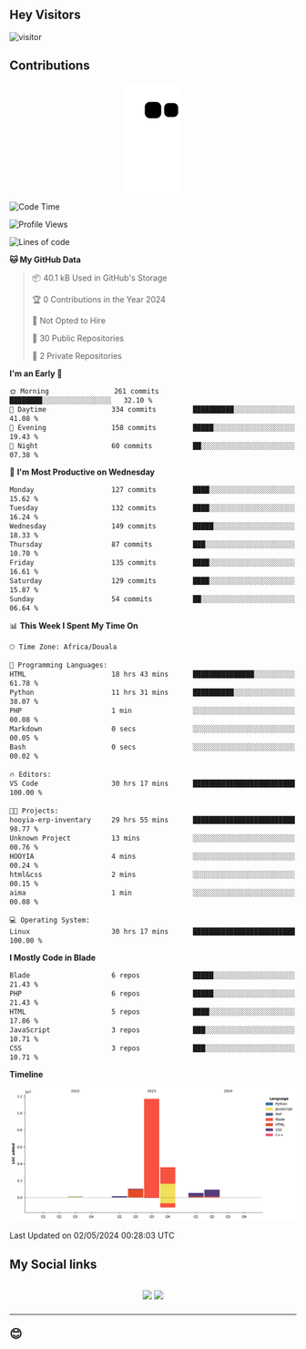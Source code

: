 ## Hey Visitors
![visitor](https://profile-counter.glitch.me/Fotsingboris/count.svg)

## Contributions
<p align="center">
  <img src="https://raw.githubusercontent.com/Fotsingboris/Fotsingboris/output/github-contribution-grid-snake.svg" />
</p>

<!--START_SECTION:waka-->
![Code Time](http://img.shields.io/badge/Code%20Time-986%20hrs%2041%20mins-blue)

![Profile Views](http://img.shields.io/badge/Profile%20Views-0-blue)

![Lines of code](https://img.shields.io/badge/From%20Hello%20World%20I%27ve%20Written-17.9%20million%20lines%20of%20code-blue)

**🐱 My GitHub Data** 

> 📦 40.1 kB Used in GitHub's Storage 
 > 
> 🏆 0 Contributions in the Year 2024
 > 
> 🚫 Not Opted to Hire
 > 
> 📜 30 Public Repositories 
 > 
> 🔑 2 Private Repositories 
 > 
**I'm an Early 🐤** 

```text
🌞 Morning                261 commits         ████████░░░░░░░░░░░░░░░░░   32.10 % 
🌆 Daytime                334 commits         ██████████░░░░░░░░░░░░░░░   41.08 % 
🌃 Evening                158 commits         █████░░░░░░░░░░░░░░░░░░░░   19.43 % 
🌙 Night                  60 commits          ██░░░░░░░░░░░░░░░░░░░░░░░   07.38 % 
```
📅 **I'm Most Productive on Wednesday** 

```text
Monday                   127 commits         ████░░░░░░░░░░░░░░░░░░░░░   15.62 % 
Tuesday                  132 commits         ████░░░░░░░░░░░░░░░░░░░░░   16.24 % 
Wednesday                149 commits         █████░░░░░░░░░░░░░░░░░░░░   18.33 % 
Thursday                 87 commits          ███░░░░░░░░░░░░░░░░░░░░░░   10.70 % 
Friday                   135 commits         ████░░░░░░░░░░░░░░░░░░░░░   16.61 % 
Saturday                 129 commits         ████░░░░░░░░░░░░░░░░░░░░░   15.87 % 
Sunday                   54 commits          ██░░░░░░░░░░░░░░░░░░░░░░░   06.64 % 
```


📊 **This Week I Spent My Time On** 

```text
🕑︎ Time Zone: Africa/Douala

💬 Programming Languages: 
HTML                     18 hrs 43 mins      ███████████████░░░░░░░░░░   61.78 % 
Python                   11 hrs 31 mins      ██████████░░░░░░░░░░░░░░░   38.07 % 
PHP                      1 min               ░░░░░░░░░░░░░░░░░░░░░░░░░   00.08 % 
Markdown                 0 secs              ░░░░░░░░░░░░░░░░░░░░░░░░░   00.05 % 
Bash                     0 secs              ░░░░░░░░░░░░░░░░░░░░░░░░░   00.02 % 

🔥 Editors: 
VS Code                  30 hrs 17 mins      █████████████████████████   100.00 % 

🐱‍💻 Projects: 
hooyia-erp-inventary     29 hrs 55 mins      █████████████████████████   98.77 % 
Unknown Project          13 mins             ░░░░░░░░░░░░░░░░░░░░░░░░░   00.76 % 
HOOYIA                   4 mins              ░░░░░░░░░░░░░░░░░░░░░░░░░   00.24 % 
html&css                 2 mins              ░░░░░░░░░░░░░░░░░░░░░░░░░   00.15 % 
aima                     1 min               ░░░░░░░░░░░░░░░░░░░░░░░░░   00.08 % 

💻 Operating System: 
Linux                    30 hrs 17 mins      █████████████████████████   100.00 % 
```

**I Mostly Code in Blade** 

```text
Blade                    6 repos             █████░░░░░░░░░░░░░░░░░░░░   21.43 % 
PHP                      6 repos             █████░░░░░░░░░░░░░░░░░░░░   21.43 % 
HTML                     5 repos             ████░░░░░░░░░░░░░░░░░░░░░   17.86 % 
JavaScript               3 repos             ███░░░░░░░░░░░░░░░░░░░░░░   10.71 % 
CSS                      3 repos             ███░░░░░░░░░░░░░░░░░░░░░░   10.71 % 
```



**Timeline**

![Lines of Code chart](https://raw.githubusercontent.com/Fotsingboris/Fotsingboris/main/assets/bar_graph.png)


 Last Updated on 02/05/2024 00:28:03 UTC
<!--END_SECTION:waka-->

<h2>My Social links <h2>
<p align="center">
   <a href="https://linkedin.com/in/Fotsingboris-Mathieu"><img src="https://img.shields.io/badge/linkedin-%230077B5.svg?style=for-the-badge&logo=linkedin&logoColor=white"></a>
   <a href="https://instagram.com/Fotsingboris"><img src="https://img.shields.io/badge/instagram-%23E4405F.svg?style=for-the-badge&logo=Instagram&logoColor=white"></a>
  </p>
<hr>
😊
